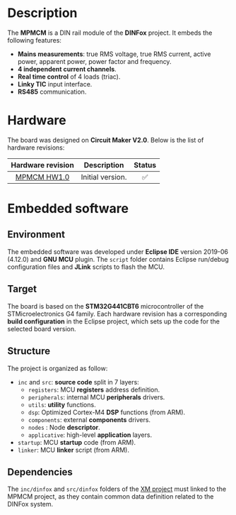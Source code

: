 # Description

The **MPMCM** is a DIN rail module of the **DINFox** project. It embeds the following features:

* **Mains measurements**: true RMS voltage, true RMS current, active power, apparent power, power factor and frequency.
* **4 independent current channels**.
* **Real time control** of 4 loads (triac).
* **Linky TIC** input interface.
* **RS485** communication.

# Hardware

The board was designed on **Circuit Maker V2.0**. Below is the list of hardware revisions:

| Hardware revision | Description | Status |
|:---:|:---:|:---:|
| [MPMCM HW1.0](https://365.altium.com/files/DD635FDD-1D00-456C-9219-78701675DC01) | Initial version. | :white_check_mark: |

# Embedded software

## Environment

The embedded software was developed under **Eclipse IDE** version 2019-06 (4.12.0) and **GNU MCU** plugin. The `script` folder contains Eclipse run/debug configuration files and **JLink** scripts to flash the MCU.

## Target

The board is based on the **STM32G441CBT6** microcontroller of the STMicroelectronics G4 family. Each hardware revision has a corresponding **build configuration** in the Eclipse project, which sets up the code for the selected board version.

## Structure

The project is organized as follow:

* `inc` and `src`: **source code** split in 7 layers:
    * `registers`: MCU **registers** address definition.
    * `peripherals`: internal MCU **peripherals** drivers.
    * `utils`: **utility** functions.
    * `dsp`: Optimized Cortex-M4 **DSP** functions (from ARM).
    * `components`: external **components** drivers.
    * `nodes` : Node **descriptor**.
    * `applicative`: high-level **application** layers.
* `startup`: MCU **startup** code (from ARM).
* `linker`: MCU **linker** script (from ARM).

## Dependencies

The `inc/dinfox` and `src/dinfox` folders of the [XM project](https://github.com/Ludovic-Lesur/xm) must linked to the MPMCM project, as they contain common data definition related to the DINFox system.
